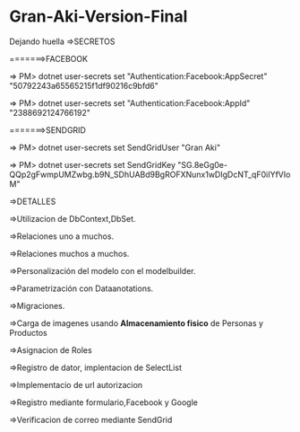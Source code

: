 # Gran-Aki-Version-Final
Dejando huella
=>SECRETOS

=======>FACEBOOK

=> PM> dotnet user-secrets set "Authentication:Facebook:AppSecret" "50792243a65565215f1df90216c9bfd6"

=> PM> dotnet user-secrets set "Authentication:Facebook:AppId" "2388692124766192"

=======>SENDGRID

=> PM> dotnet user-secrets set SendGridUser "Gran Aki"

=> PM> dotnet user-secrets set SendGridKey "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"

=>DETALLES

=>Utilizacion de DbContext,DbSet.

=>Relaciones uno a muchos.

=>Relaciones muchos a muchos.

=>Personalización del modelo con el modelbuilder.

=>Parametrización con Dataanotations.

=>Migraciones.

=>Carga de imagenes usando **Almacenamiento fisico** de Personas y Productos

=>Asignacion de Roles

=>Registro de dator, implentacion de SelectList

=>Implementacio de url autorizacion 

=>Registro mediante formulario,Facebook y Google

=>Verificacion de correo mediante SendGrid

